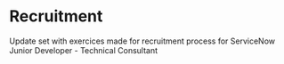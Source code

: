 # Recruitment
Update set with exercices made for recruitment process for ServiceNow Junior Developer - Technical Consultant
